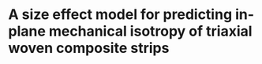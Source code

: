 # A size effect model for predicting in-plane mechanical isotropy of triaxial woven composite strips
